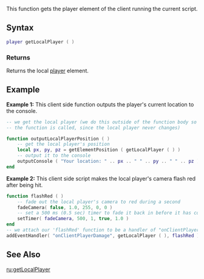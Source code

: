 This function gets the player element of the client running the current script.

Syntax
------

``` lua
player getLocalPlayer ( )
```

### Returns

Returns the local [player](/player.md "wikilink") element.

Example
-------

**Example 1:** This client side function outputs the player's current location to the console.

``` lua
-- we get the local player (we do this outside of the function body so it isn't retrieved every time
-- the function is called, since the local player never changes)

function outputLocalPlayerPosition ( )
    -- get the local player's position
    local px, py, pz = getElementPosition ( getLocalPlayer ( ) )
    -- output it to the console
    outputConsole ( "Your location: " .. px .. " " .. py .. " " .. pz )
end
```

**Example 2:** This client side script makes the local player's camera flash red after being hit.

``` lua
function flashRed ( )
    -- fade out the local player's camera to red during a second
    fadeCamera( false, 1.0, 255, 0, 0 )
    -- set a 500 ms (0.5 sec) timer to fade it back in before it has completely faded out
    setTimer( fadeCamera, 500, 1, true, 1.0 )
end
-- we attach our 'flashRed' function to be a handler of "onClientPlayerDamage" when its source (that is, the hit player) is the local player
addEventHandler( "onClientPlayerDamage", getLocalPlayer ( ), flashRed )
```

See Also
--------

[ru:getLocalPlayer](/ru:getLocalPlayer.md "wikilink")
